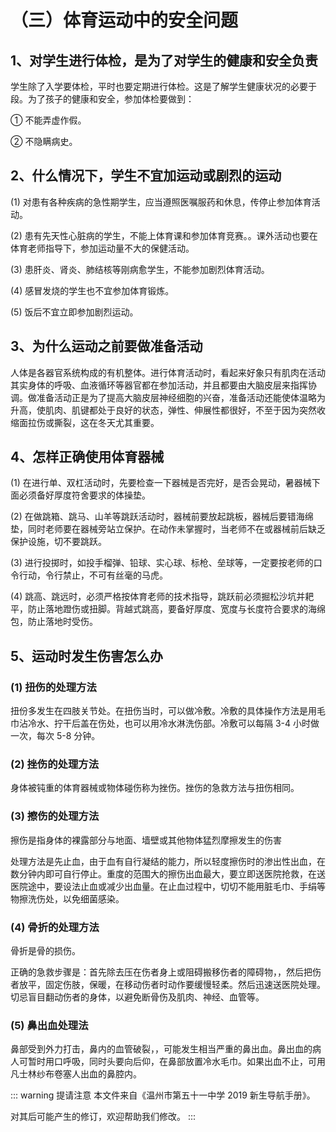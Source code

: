 # （三）体育运动中的安全问题

## 1、对学生进行体检，是为了对学生的健康和安全负责

学生除了入学要体检，平时也要定期进行体检。这是了解学生健康状况的必要于段。为了孩子的健康和安全，参加体检要做到：

① 不能弄虚作假。

② 不隐瞒病史。

## 2、什么情况下，学生不宜加运动或剧烈的运动

(1) 对患有各种疾病的急性期学生，应当遵照医嘱服药和休息，传停止参加体育活动。

(2) 患有先天性心脏病的学生，不能上体育课和参加体育竞赛。。课外活动也要在体育老师指导下，参加运动量不大的保健活动。

(3) 患肝炎、肾炎、肺结核等刚病愈学生，不能参加剧烈体育活动。

(4) 感冒发烧的学生也不宜参加体育锻炼。

(5) 饭后不宜立即参加剧烈运动。

## 3、为什么运动之前要做准备活动

人体是各器官系统构成的有机整体。进行体育活动时，看起来好象只有肌肉在活动其实身体的呼吸、血液循环等器官都在参加活动，并且都要由大脑皮层来指挥协调。做准备活动正是为了提高大脑皮层神经细胞的兴奋，准备活动还能使体温略为升高，使肌肉、肌键都处于良好的状态，弹性、伸展性都很好，不至于因为突然收缩面拉伤或撕裂，这在冬天尤其重要。

## 4、怎样正确使用体育器械

(1) 在进行单、双杠活动时，先要检查一下器械是否完好，是否会晃动，暑器械下面必须备好厚度符舍要求的体操垫。

(2) 在做跳箱、跳马、山羊等跳跃活动时，器械前要放起跳板，器械后要错海绵垫，同时老师要在器械旁站立保护。在动作未掌握时，当老师不在或器械前后缺乏保护设施，切不要跳跃。

(3) 进行投掷时，如投手榴弹、铅球、实心球、标枪、垒球等，一定要按老师的口令行动，令行禁止，不可有丝毫的马虎。

(4) 跳高、跳远时，必须严格按体育老师的技术指导，跳跃前必须掘松沙坑并耙平，防止落地蹬伤或扭脚。背越式跳高，要备好厚度、宽度与长度符合要求的海绵包，防止落地时受伤。

## 5、运动时发生伤害怎么办

### (1) 扭伤的处理方法

扭份多发生在四肢关节处。在扭伤当时，可以做冷敷。冷敷的具体操作方法是用毛巾沾冷水、拧干后盖在伤处，也可以用冷水淋洗伤部。冷敷可以每隔 3-4 小时做一次，每次 5-8 分钟。

### (2) 挫伤的处理方法

身体被钝重的体育器械或物体碰伤称为挫伤。挫伤的急救方法与扭伤相同。

### (3) 擦伤的处理方法

擦伤是指身体的裸露部分与地面、墙壁或其他物体猛烈摩擦发生的伤害

处理方法是先止血，由于血有自行凝结的能力，所以轻度擦伤时的渗出性出血，在数分钟内即可自行停止。重度的范围大的擦伤出血最大，要立即送医院抢救，在送医院途中，要设法止血或减少出血量。在止血过程中，切切不能用脏毛巾、手绢等物擦洗伤处，以免细菌感染。

### (4) 骨折的处理方法

骨折是骨的损伤。

正确的急救步骤是：首先除去压在伤者身上或阻碍搬移伤者的障碍物，，然后把伤者放平，固定伤肢，保暖，在移动伤者时动作要缓慢轻柔。然后迅速送医院处理。切忌盲目翻动伤者的身体，以避免断骨伤及肌肉、神经、血管等。

### (5) 鼻出血处理法

鼻部受到外力打击，鼻内的血管破裂，，可能发生相当严重的鼻出血。鼻出血的病人可暂时用口呼吸，同时头要向后仰，在鼻部放置冷水毛巾。如果出血不止，可用凡士林纱布卷塞人出血的鼻腔内。

::: warning 提请注意
本文件来自《温州市第五十一中学 2019 新生导航手册》。

对其后可能产生的修订，欢迎帮助我们修改。
:::
